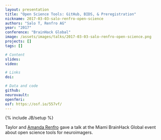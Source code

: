 ```yaml
---
layout: presentation
title: "Open Science Tools: GitHub, BIDS, & Preregistration"
nickname: 2017-03-03-salo-renfro-open-science
authors: "Salo T, Renfro AG"
year: "2017"
conference: "BrainHack Global"
image: /assets/images/talks/2017-03-03-salo-renfro-open-science.png
projects: []
tags: []

# Content
slides:
video:

# Links
doi:

# Data and code
github: 
neurovault:
openfmri:
osf: https://osf.io/557vf/
---
```

{% include JB/setup %}

Taylor and [Amanda Renfro](https://github.com/neuroumbrage) gave a talk at the Miami BrainHack Global event about open science tools for neuroimagers.
